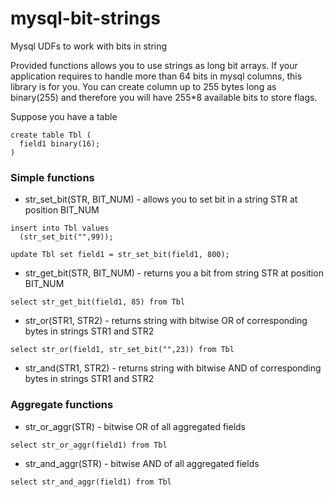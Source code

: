 # mysql-bit-strings
Mysql UDFs to work with bits in string

Provided functions allows you to use strings as long bit arrays. If your application requires to handle more than 64 bits in mysql columns, this library is for you. You can create column up to 255 bytes long as binary(255) and therefore you will have 255*8 available bits to store flags.

Suppose you have a table
```
create table Tbl (
  field1 binary(16);
)
```
### Simple functions

* str_set_bit(STR, BIT_NUM) - allows you to set bit in a string STR at position BIT_NUM
```
insert into Tbl values
  (str_set_bit("",99));
  
update Tbl set field1 = str_set_bit(field1, 800);
```

* str_get_bit(STR, BIT_NUM) - returns you a bit from string STR at position BIT_NUM
```
select str_get_bit(field1, 85) from Tbl
```

* str_or(STR1, STR2) - returns string with bitwise OR of corresponding bytes in strings STR1 and STR2
```
select str_or(field1, str_set_bit("",23)) from Tbl
```

* str_and(STR1, STR2) - returns string with bitwise AND of corresponding bytes in strings STR1 and STR2

### Aggregate functions

* str_or_aggr(STR) - bitwise OR of all aggregated fields
```
select str_or_aggr(field1) from Tbl
```

* str_and_aggr(STR) - bitwise AND of all aggregated fields
```
select str_and_aggr(field1) from Tbl
```
